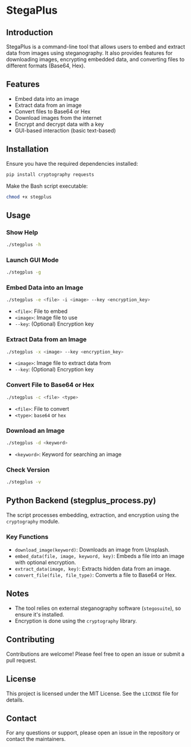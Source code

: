 # StegaPlus

## Introduction
StegaPlus is a command-line tool that allows users to embed and extract data from images using steganography. It also provides features for downloading images, encrypting embedded data, and converting files to different formats (Base64, Hex).

## Features
- Embed data into an image
- Extract data from an image
- Convert files to Base64 or Hex
- Download images from the internet
- Encrypt and decrypt data with a key
- GUI-based interaction (basic text-based)

## Installation
Ensure you have the required dependencies installed:

```bash
pip install cryptography requests
```

Make the Bash script executable:

```bash
chmod +x stegplus
```

## Usage

### Show Help
```bash
./stegplus -h
```

### Launch GUI Mode
```bash
./stegplus -g
```

### Embed Data into an Image
```bash
./stegplus -e <file> -i <image> --key <encryption_key>
```
- `<file>`: File to embed
- `<image>`: Image file to use
- `--key`: (Optional) Encryption key

### Extract Data from an Image
```bash
./stegplus -x <image> --key <encryption_key>
```
- `<image>`: Image file to extract data from
- `--key`: (Optional) Encryption key

### Convert File to Base64 or Hex
```bash
./stegplus -c <file> <type>
```
- `<file>`: File to convert
- `<type>`: `base64` or `hex`

### Download an Image
```bash
./stegplus -d <keyword>
```
- `<keyword>`: Keyword for searching an image

### Check Version
```bash
./stegplus -v
```

## Python Backend (stegplus_process.py)
The script processes embedding, extraction, and encryption using the `cryptography` module.

### Key Functions
- `download_image(keyword)`: Downloads an image from Unsplash.
- `embed_data(file, image, keyword, key)`: Embeds a file into an image with optional encryption.
- `extract_data(image, key)`: Extracts hidden data from an image.
- `convert_file(file, file_type)`: Converts a file to Base64 or Hex.

## Notes
- The tool relies on external steganography software (`stegosuite`), so ensure it's installed.
- Encryption is done using the `cryptography` library.

## Contributing
Contributions are welcome! Please feel free to open an issue or submit a pull request.

## License
This project is licensed under the MIT License. See the `LICENSE` file for details.

## Contact
For any questions or support, please open an issue in the repository or contact the maintainers.
